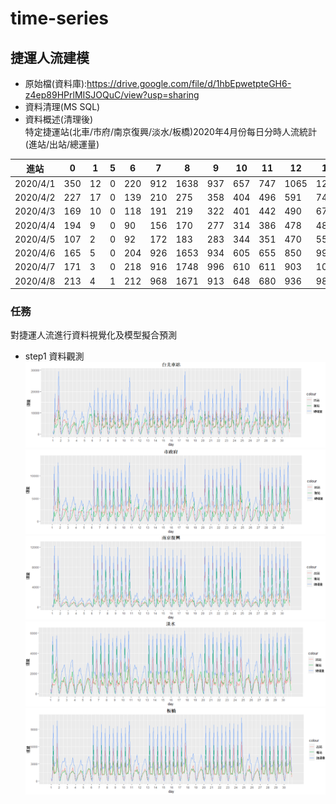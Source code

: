 # time-series
## 捷運人流建模

* 原始檔(資料庫):https://drive.google.com/file/d/1hbEpwetpteGH6-z4ep89HPrlMISJOQuC/view?usp=sharing
* 資料清理(MS SQL)
* 資料概述(清理後)<br>
特定捷運站(北車/市府/南京復興/淡水/板橋)2020年4月份每日分時人流統計(進站/出站/總運量)

| 進站       | 0   | 1  | 5 | 6   | 7   | 8    | 9   | 10  | 11  | 12   | 13   | 14   | 15   | 16   | 17   | 18   | 19   | 20   | 21   | 22   | 23  | 總計 |
|----------|-----|----|---|-----|-----|------|-----|-----|-----|------|------|------|------|------|------|------|------|------|------|------|-----|-------|
| 2020/4/1 | 350 | 12 | 0 | 220 | 912 | 1638 | 937 | 657 | 747 | 1065 | 1221 | 1274 | 1263 | 1484 | 2953 | 7378 | 5162 | 2716 | 2308 | 1724 | 713 | 34734 |
| 2020/4/2 | 227 | 17 | 0 | 139 | 210 | 275  | 358 | 404 | 496 | 591  | 740  | 784  | 833  | 828  | 1069 | 1186 | 928  | 924  | 1021 | 870  | 387 | 12287 |
| 2020/4/3 | 169 | 10 | 0 | 118 | 191 | 219  | 322 | 401 | 442 | 490  | 674  | 770  | 646  | 802  | 1022 | 1002 | 851  | 772  | 865  | 801  | 378 | 10945 |
| 2020/4/4 | 194 | 9  | 0 | 90  | 156 | 170  | 277 | 314 | 386 | 478  | 487  | 599  | 591  | 675  | 862  | 864  | 753  | 687  | 793  | 709  | 336 | 9430  |
| 2020/4/5 | 107 | 2  | 0 | 92  | 172 | 183  | 283 | 344 | 351 | 470  | 558  | 691  | 672  | 707  | 892  | 794  | 713  | 699  | 720  | 549  | 253 | 9252  |
| 2020/4/6 | 165 | 5  | 0 | 204 | 926 | 1653 | 934 | 605 | 655 | 850  | 994  | 958  | 1129 | 1382 | 2827 | 7881 | 5708 | 2724 | 2031 | 1353 | 413 | 33397 |
| 2020/4/7 | 171 | 3  | 0 | 218 | 916 | 1748 | 996 | 610 | 611 | 903  | 1002 | 1058 | 1096 | 1288 | 2851 | 7697 | 5318 | 2668 | 2149 | 1406 | 528 | 33237 |
| 2020/4/8 | 213 | 4  | 1 | 212 | 968 | 1671 | 913 | 648 | 680 | 936  | 987  | 1093 | 1078 | 1231 | 3006 | 7573 | 5128 | 2637 | 2187 | 1509 | 540 | 33215 |

### 任務
對捷運人流進行資料視覺化及模型擬合預測

* step1 資料觀測<br>
![](北車.png)
![](市府.png)
![](南京復興.png)
![](淡水.png)
![](板橋.png)




 

